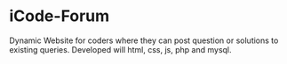 # iCode-Forum
Dynamic Website for coders where they can post question or solutions to existing queries. Developed will html, css, js, php and mysql.
